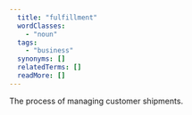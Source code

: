 ```yaml
---
  title: "fulfillment"
  wordClasses:
    - "noun"
  tags:
    - "business"
  synonyms: []
  relatedTerms: []
  readMore: []
---
```

The process of managing customer shipments.
